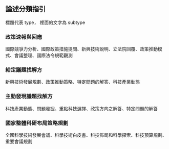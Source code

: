 ## 論述分類指引
標題代表  type，  裡面的文字為 subtype
### 政策速報與回應
國際競爭力分析、國際政策措施提問、新興技術說明、立法院回覆、政策推動模式、會議整理、國際法令規範觀測

### 給定議題找解方
新興技術發展規劃、政策推動策略、特定問題的解答、科技產業動態

### 主動發現議題找解方
 科技產業動態、問題發掘、重點科技選擇、政策方向之解答、特定問題的解答
 
### 國家整體科研布局策略規劃
 全國科學技術發展會議、科學技術白皮書、科技佈局和科學探索、科技預算規劃、重要會議規劃